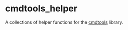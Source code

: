 # cmdtools_helper

A collections of helper functions for the [cmdtools](https://github.com/hugebrain16/cmdtools) library.
